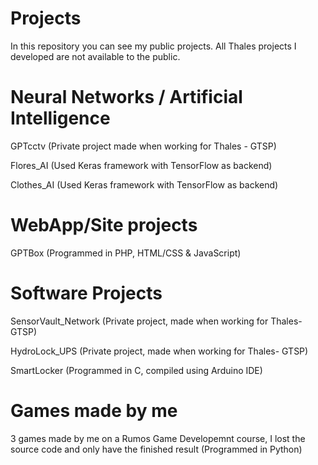 # **Projects**
In this repository you can see my public projects.
All Thales projects I developed are not available to the public.

# Neural Networks / Artificial Intelligence
GPTcctv (Private project made when working for Thales - GTSP)

Flores_AI (Used Keras framework with TensorFlow as backend)

Clothes_AI (Used Keras framework with TensorFlow as backend)
# WebApp/Site projects
GPTBox (Programmed in PHP, HTML/CSS & JavaScript)

# Software Projects
SensorVault_Network (Private project, made when working for Thales- GTSP)

HydroLock_UPS (Private project, made when working for Thales- GTSP)

SmartLocker (Programmed in C, compiled using Arduino IDE)

# Games made by me
3 games made by me on a Rumos Game Developemnt course, I lost the source code and only have the finished result (Programmed in Python)
